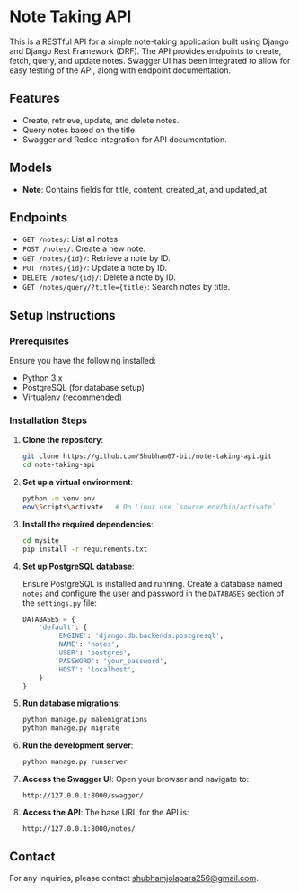 
# Note Taking API

This is a RESTful API for a simple note-taking application built using Django and Django Rest Framework (DRF). The API provides endpoints to create, fetch, query, and update notes. Swagger UI has been integrated to allow for easy testing of the API, along with endpoint documentation.

## Features

- Create, retrieve, update, and delete notes.
- Query notes based on the title.
- Swagger and Redoc integration for API documentation.

## Models

- **Note**: Contains fields for title, content, created_at, and updated_at.

## Endpoints

- `GET /notes/`: List all notes.
- `POST /notes/`: Create a new note.
- `GET /notes/{id}/`: Retrieve a note by ID.
- `PUT /notes/{id}/`: Update a note by ID.
- `DELETE /notes/{id}/`: Delete a note by ID.
- `GET /notes/query/?title={title}`: Search notes by title.

## Setup Instructions

### Prerequisites

Ensure you have the following installed:

- Python 3.x
- PostgreSQL (for database setup)
- Virtualenv (recommended)

### Installation Steps

1. **Clone the repository**:
   ```bash
   git clone https://github.com/Shubham07-bit/note-taking-api.git
   cd note-taking-api
   ```

2. **Set up a virtual environment**:
   ```bash
   python -m venv env
   env\Scripts\activate   # On Linux use `source env/bin/activate`
   ```

3. **Install the required dependencies**:
   ```bash
   cd mysite
   pip install -r requirements.txt
   ```

4. **Set up PostgreSQL database**:

   Ensure PostgreSQL is installed and running. Create a database named `notes` and configure the user and password in the `DATABASES` section of the `settings.py` file:

   ```python
   DATABASES = {
       'default': {
           'ENGINE': 'django.db.backends.postgresql',
           'NAME': 'notes',
           'USER': 'postgres',
           'PASSWORD': 'your_password',
           'HOST': 'localhost',
       }
   }
   ```

5. **Run database migrations**:
   ```bash
   python manage.py makemigrations
   python manage.py migrate
   ```

6. **Run the development server**:
   ```bash
   python manage.py runserver
   ```

7. **Access the Swagger UI**:
   Open your browser and navigate to:
   ```
   http://127.0.0.1:8000/swagger/
   ```

8. **Access the API**:
   The base URL for the API is:
   ```
   http://127.0.0.1:8000/notes/
   ```

## Contact

For any inquiries, please contact [shubhamjolapara256@gmail.com](mailto:shubhamjolapara256@gmail.com).
